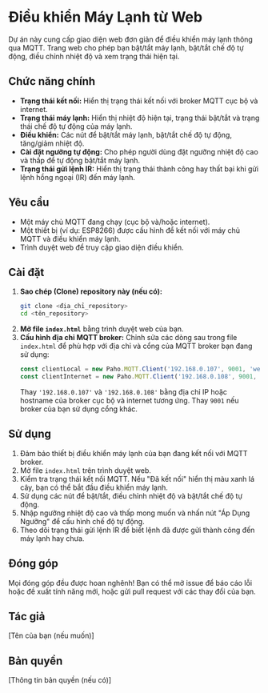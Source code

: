 # Điều khiển Máy Lạnh từ Web

Dự án này cung cấp giao diện web đơn giản để điều khiển máy lạnh thông qua MQTT. Trang web cho phép bạn bật/tắt máy lạnh, bật/tắt chế độ tự động, điều chỉnh nhiệt độ và xem trạng thái hiện tại.

## Chức năng chính

* **Trạng thái kết nối:** Hiển thị trạng thái kết nối với broker MQTT cục bộ và internet.
* **Trạng thái máy lạnh:** Hiển thị nhiệt độ hiện tại, trạng thái bật/tắt và trạng thái chế độ tự động của máy lạnh.
* **Điều khiển:** Các nút để bật/tắt máy lạnh, bật/tắt chế độ tự động, tăng/giảm nhiệt độ.
* **Cài đặt ngưỡng tự động:** Cho phép người dùng đặt ngưỡng nhiệt độ cao và thấp để tự động bật/tắt máy lạnh.
* **Trạng thái gửi lệnh IR:** Hiển thị trạng thái thành công hay thất bại khi gửi lệnh hồng ngoại (IR) đến máy lạnh.

## Yêu cầu

* Một máy chủ MQTT đang chạy (cục bộ và/hoặc internet).
* Một thiết bị (ví dụ: ESP8266) được cấu hình để kết nối với máy chủ MQTT và điều khiển máy lạnh.
* Trình duyệt web để truy cập giao diện điều khiển.

## Cài đặt

1.  **Sao chép (Clone) repository này (nếu có):**
    ```bash
    git clone <địa_chỉ_repository>
    cd <tên_repository>
    ```
2.  **Mở file `index.html`** bằng trình duyệt web của bạn.
3.  **Cấu hình địa chỉ MQTT broker:** Chỉnh sửa các dòng sau trong file `index.html` để phù hợp với địa chỉ và cổng của MQTT broker bạn đang sử dụng:
    ```javascript
    const clientLocal = new Paho.MQTT.Client('192.168.0.107', 9001, 'webClientLocal-' + parseInt(Math.random() * 100, 10));
    const clientInternet = new Paho.MQTT.Client('192.168.0.108', 9001, 'webClientInternet-' + parseInt(Math.random() * 100, 10));
    ```
    Thay `'192.168.0.107'` và `'192.168.0.108'` bằng địa chỉ IP hoặc hostname của broker cục bộ và internet tương ứng. Thay `9001` nếu broker của bạn sử dụng cổng khác.

## Sử dụng

1.  Đảm bảo thiết bị điều khiển máy lạnh của bạn đang kết nối với MQTT broker.
2.  Mở file `index.html` trên trình duyệt web.
3.  Kiểm tra trạng thái kết nối MQTT. Nếu "Đã kết nối" hiển thị màu xanh lá cây, bạn có thể bắt đầu điều khiển máy lạnh.
4.  Sử dụng các nút để bật/tắt, điều chỉnh nhiệt độ và bật/tắt chế độ tự động.
5.  Nhập ngưỡng nhiệt độ cao và thấp mong muốn và nhấn nút "Áp Dụng Ngưỡng" để cấu hình chế độ tự động.
6.  Theo dõi trạng thái gửi lệnh IR để biết lệnh đã được gửi thành công đến máy lạnh hay chưa.

## Đóng góp

Mọi đóng góp đều được hoan nghênh! Bạn có thể mở issue để báo cáo lỗi hoặc đề xuất tính năng mới, hoặc gửi pull request với các thay đổi của bạn.

## Tác giả

[Tên của bạn (nếu muốn)]

## Bản quyền

[Thông tin bản quyền (nếu có)]
